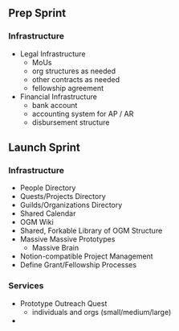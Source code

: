 ## Prep Sprint
### Infrastructure
- Legal Infrastructure
	- MoUs
	- org structures as needed
	- other contracts as needed
	- fellowship agreement
- Financial Infrastructure
	- bank account
	- accounting system for AP / AR
	- disbursement structure
## Launch Sprint
### Infrastructure
- People Directory
- Quests/Projects Directory
- Guilds/Organizations Directory
- Shared Calendar
- OGM Wiki
- Shared, Forkable Library of OGM Structure
- Massive Massive Prototypes
	- Massive Brain
- Notion-compatible Project Management
- Define Grant/Fellowship Processes

### Services
- Prototype Outreach Quest
	- individuals and orgs (small/medium/large)
- 